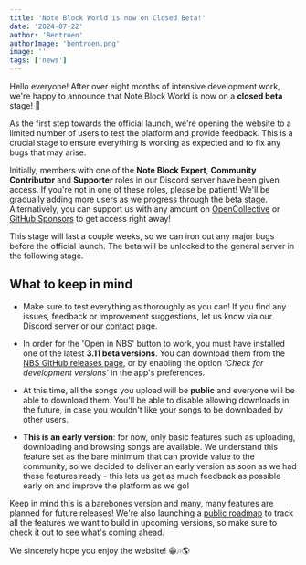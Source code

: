 ```yaml
---
title: 'Note Block World is now on Closed Beta!'
date: '2024-07-22'
author: 'Bentroen'
authorImage: 'bentroen.png'
image: ''
tags: ['news']
---
```


Hello everyone! After over eight months of intensive development work, we're happy to announce that Note Block World is now on a **closed beta** stage! 🎉

As the first step towards the official launch, we're opening the website to a limited number of users to test the platform and provide feedback. This is a crucial stage to ensure everything is working as expected and to fix any bugs that may arise.

Initially, members with one of the **Note Block Expert**, **Community Contributor** and **Supporter** roles in our Discord server have been given access. If you're not in one of these roles, please be patient! We'll be gradually adding more users as we progress through the beta stage. Alternatively, you can support us with any amount on [OpenCollective](https://opencollective.com/noteblockworld) or [GitHub Sponsors](https://github.com/sponsors/OpenNBS) to get access right away!

This stage will last a couple weeks, so we can iron out any major bugs before the official launch. The beta will be unlocked to the general server in the following stage.

## What to keep in mind

- Make sure to test everything as thoroughly as you can! If you find any issues, feedback or improvement suggestions, let us know via our Discord server or our [contact](/contact) page.

- In order for the 'Open in NBS' button to work, you must have installed one of the latest **3.11 beta versions**. You can download them from the [NBS GitHub releases page](https://github.com/OpenNBS/OpenNoteBlockStudio/releases), or by enabling the option _'Check for development versions'_ in the app's preferences.

- At this time, all the songs you upload will be **public** and everyone will be able to download them. You'll be able to disable allowing downloads in the future, in case you wouldn't like your songs to be downloaded by other users.

- **This is an early version**: for now, only basic features such as uploading, downloading and browsing songs are available. We understand this feature set as the bare minimum that can provide value to the community, so we decided to deliver an early version as soon as we had these features ready - this lets us get as much feedback as possible early on and improve the platform as we go!

Keep in mind this is a barebones version and many, many features are planned for future releases! We're also launching a [public roadmap](https://github.com/orgs/OpenNBS/projects/4) to track all the features we want to build in upcoming versions, so make sure to check it out to see what's coming ahead.

We sincerely hope you enjoy the website! 😁🎶🌎
